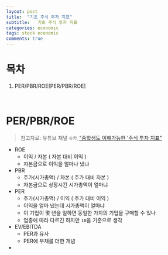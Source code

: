 ```yaml
---
layout: post
title:  "기초 주식 투자 지표"
subtitle:   기초 주식 투자 지표
categories: economic
tags: stock economic 
comments: true
---
```


# 목차
1. PER/PBR/ROE[PER/PBR/ROE]

<br>

# PER/PBR/ROE
> 참고자료: 유튜브 채널 `슈카`_["중학생도 이해가능한 '주식 투자 지표"](https://youtu.be/uhqFaT0YI1w)

- ROE
    - 이익 / 자본 ( 자본 대비 이익 )
    - 자본금으로 이익을 얼마나 냈냐
- PBR
    - 주가(시가총액) / 자본 ( 주가 대비 자본 )
    - 자본금으로 상장시킨 시가총액이 얼마냐
- PER
    - 주가(시가총액) / 이익 ( 주가 대비 이익 )
    - 이익을 얼마 냈는데 시가총액이 얼마냐
    - 이 기업이 몇 년을 일하면 동일한 가치의 기업을 구매할 수 있나
    - 업종에 따라 다르긴 하지만 `10`을 기준으로 생각
- EV/EBITDA
    - PER과 유사
    - PER에 부채를 더한 개념
- 